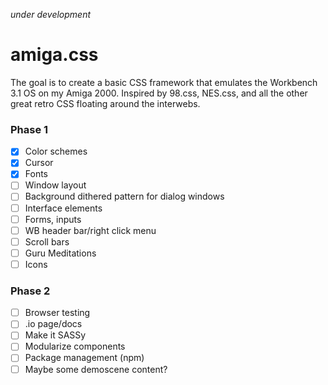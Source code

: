 *under development*

# amiga.css
The goal is to create a basic CSS framework that emulates the Workbench 3.1 OS on my Amiga 2000.
Inspired by 98.css, NES.css, and all the other great retro CSS floating around the interwebs.


### Phase 1
- [x] Color schemes
- [x] Cursor
- [x] Fonts
- [ ] Window layout
- [ ] Background dithered pattern for dialog windows
- [ ] Interface elements
- [ ] Forms, inputs
- [ ] WB header bar/right click menu
- [ ] Scroll bars
- [ ] Guru Meditations
- [ ] Icons

### Phase 2
- [ ] Browser testing
- [ ] .io page/docs
- [ ] Make it SASSy
- [ ] Modularize components
- [ ] Package management (npm)
- [ ] Maybe some demoscene content?
